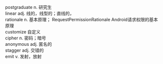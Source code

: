 postgraduate n. 研究生  
linear adj. 线的，线型的；直线的，  
rationale n. 基本原理； RequestPermissionRationale Android请求权限的基本原理  
customize 自定义  
cipher n. 密码；暗号  
anonymous adj. 匿名的  
stagger adj. 交错的  
emit v. 发射，放射